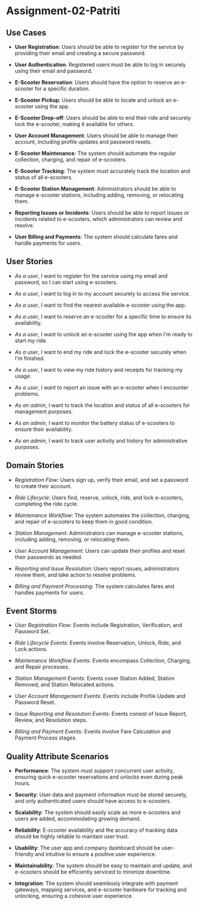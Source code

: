 # Assignment-02-Patriti


## Use Cases
- **User Registration**: Users should be able to register for the service by providing their email and creating a secure password.

- **User Authentication**: Registered users must be able to log in securely using their email and password.

- **E-Scooter Reservation**: Users should have the option to reserve an e-scooter for a specific duration.

- **E-Scooter Pickup**: Users should be able to locate and unlock an e-scooter using the app.

- **E-Scooter Drop-off**: Users should be able to end their ride and securely lock the e-scooter, making it available for others.

- **User Account Management**: Users should be able to manage their account, including profile updates and password resets.

- **E-Scooter Maintenance**: The system should automate the regular collection, charging, and repair of e-scooters.

- **E-Scooter Tracking**: The system must accurately track the location and status of all e-scooters.

- **E-Scooter Station Management**: Administrators should be able to manage e-scooter stations, including adding, removing, or relocating them.

- **Reporting Issues or Incidents**: Users should be able to report issues or incidents related to e-scooters, which administrators can review and resolve.

- **User Billing and Payments**: The system should calculate fares and handle payments for users.

## User Stories
- *As a user*, I want to register for the service using my email and password, so I can start using e-scooters.

- *As a user*, I want to log in to my account securely to access the service.

- *As a user*, I want to find the nearest available e-scooter using the app.

- *As a user*, I want to reserve an e-scooter for a specific time to ensure its availability.

- *As a user*, I want to unlock an e-scooter using the app when I'm ready to start my ride.

- *As a user*, I want to end my ride and lock the e-scooter securely when I'm finished.

- *As a user*, I want to view my ride history and receipts for tracking my usage.

- *As a user*, I want to report an issue with an e-scooter when I encounter problems.

- *As an admin*, I want to track the location and status of all e-scooters for management purposes.

- *As an admin*, I want to monitor the battery status of e-scooters to ensure their availability.

- *As an admin*, I want to track user activity and history for administrative purposes.

## Domain Stories
- *Registration Flow*: Users sign up, verify their email, and set a password to create their account.

- *Ride Lifecycle*: Users find, reserve, unlock, ride, and lock e-scooters, completing the ride cycle.

- *Maintenance Workflow*: The system automates the collection, charging, and repair of e-scooters to keep them in good condition.

- *Station Management*: Administrators can manage e-scooter stations, including adding, removing, or relocating them.

- *User Account Management*: Users can update their profiles and reset their passwords as needed.

- *Reporting and Issue Resolution*: Users report issues, administrators review them, and take action to resolve problems.

- *Billing and Payment Processing*: The system calculates fares and handles payments for users.

## Event Storms
- *User Registration Flow*: Events include Registration, Verification, and Password Set.

- *Ride Lifecycle Events*: Events involve Reservation, Unlock, Ride, and Lock actions.

- *Maintenance Workflow Events*: Events encompass Collection, Charging, and Repair processes.

- *Station Management Events*: Events cover Station Added, Station Removed, and Station Relocated actions.

- *User Account Management Events*: Events include Profile Update and Password Reset.

- *Issue Reporting and Resolution Events*: Events consist of Issue Report, Review, and Resolution steps.

- *Billing and Payment Events*: Events involve Fare Calculation and Payment Process stages.

## Quality Attribute Scenarios
- **Performance**: The system must support concurrent user activity, ensuring quick e-scooter reservations and unlocks even during peak hours.

- **Security**: User data and payment information must be stored securely, and only authenticated users should have access to e-scooters.

- **Scalability**: The system should easily scale as more e-scooters and users are added, accommodating growing demand.

- **Reliability**: E-scooter availability and the accuracy of tracking data should be highly reliable to maintain user trust.

- **Usability**: The user app and company dashboard should be user-friendly and intuitive to ensure a positive user experience.

- **Maintainability**: The system should be easy to maintain and update, and e-scooters should be efficiently serviced to minimize downtime.

- **Integration**: The system should seamlessly integrate with payment gateways, mapping services, and e-scooter hardware for tracking and unlocking, ensuring a cohesive user experience.

